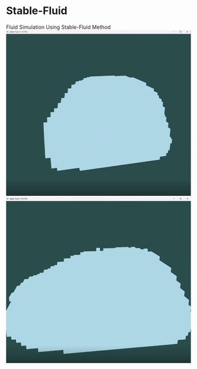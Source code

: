 # Stable-Fluid
Fluid Simulation Using Stable-Fluid Method
![10 x 10 liquid](Stable-Fluid/Demo/demo1.png)
![10 x 10 liquid](Stable-Fluid/Demo/demo2.png)
